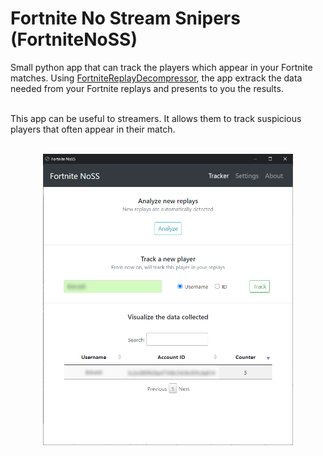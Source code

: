 # Fortnite No Stream Snipers (FortniteNoSS)
Small python app that can track the players which appear in your Fortnite matches.
Using [FortniteReplayDecompressor](https://github.com/Shiqan/FortniteReplayDecompressor), the app extrack the data needed from your Fortnite replays and presents to you the results.

<br />
This app can be useful to streamers. It allows them to track suspicious players that often appear in their match.
<br />
<br />

<p align="center">
<img src="screenshots/screenshot.png" width="400px">
</p>